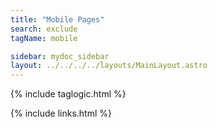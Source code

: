 ```yaml
---
title: "Mobile Pages"
search: exclude
tagName: mobile

sidebar: mydoc_sidebar
layout: ../../../../layouts/MainLayout.astro
---
```


{% include taglogic.html %}

{% include links.html %}

